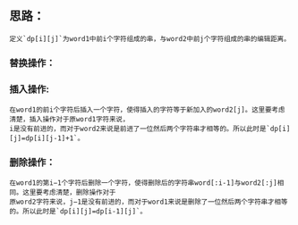 
## 思路：</br>
    定义`dp[i][j]`为word1中前i个字符组成的串，与word2中前j个字符组成的串的编辑距离。

### 替换操作：</br>
    
### 插入操作:</br>
    在word1的前i个字符后插入一个字符，使得插入的字符等于新加入的word2[j]。这里要考虑清楚，插入操作对于原word1字符来说，
    i是没有前进的，而对于word2来说是前进了一位然后两个字符串才相等的。所以此时是`dp[i][j]=dp[i][j-1]+1`。

### 删除操作：</br>
    在word1的第i−1个字符后删除一个字符，使得删除后的字符串word[:i-1]与word2[:j]相同。这里要考虑清楚，删除操作对于
    原word2字符来说，j−1是没有前进的，而对于word1来说是删除了一位然后两个字符串才相等的。所以此时是`dp[i][j]=dp[i-1][j]`。
